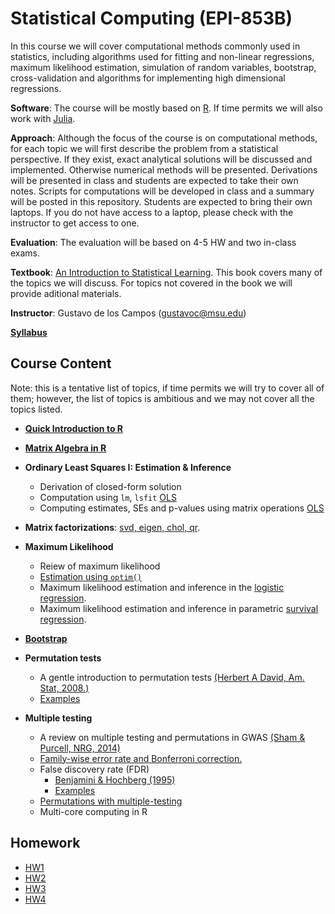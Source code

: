 

# Statistical Computing  (EPI-853B)

In this course we will cover computational methods commonly used in statistics, including algorithms used for fitting and non-linear regressions, maximum likelihood estimation, simulation of random variables, bootstrap, cross-validation and algorithms for implementing high dimensional regressions.

**Software**: The course will be mostly based on [R](https://www.r-project.org/). If time permits we will also work with [Julia](http://julialang.org/).

**Approach**: Although the focus of the course is on computational methods, for each topic we will first describe the problem from a statistical perspective. If they exist, exact analytical solutions will be discussed and implemented. Otherwise numerical methods will be presented. Derivations will be presented in class and students are expected to take their own notes. Scripts for computations will be developed in class and a summary will be posted in this repository. Students are expected to bring their own laptops. If you do not have access to a laptop, please check with the instructor to get access to one.

**Evaluation**: The evaluation will be based on 4-5 HW and two in-class exams.

**Textbook**: [An Introduction to Statistical Learning](http://www-bcf.usc.edu/~gareth/ISL/index.html). This book covers many of the topics we will discuss. For topics not covered in the book we will provide aditional materials.

**Instructor**: Gustavo de los Campos (gustavoc@msu.edu)


[**Syllabus**](https://github.com/gdlc/EPI853B/blob/master/EPI_863B_Syllabus.pdf)


<div id="Outline" />

## Course Content

Note: this is a tentative list of topics, if time permits we will try to cover all of them; however, the list of topics is ambitious and we may not cover all the topics listed.

  * **[Quick Introduction to R](https://github.com/gdlc/EPI853B/blob/master/RIntro.md)**
  * **[Matrix Algebra in R](https://github.com/gdlc/EPI853B/blob/master/matrixAlgebraR.md)**
  * **Ordinary Least Squares I: Estimation & Inference**
    * Derivation of closed-form solution
    * Computation using `lm`, `lsfit` [OLS](https://github.com/gdlc/EPI853B/blob/master/OLS.md)
    * Computing estimates, SEs and p-values using matrix operations [OLS](https://github.com/gdlc/EPI853B/blob/master/OLS.md)
 
  * **Matrix factorizations**:  [svd, eigen, chol, qr](https://github.com/gdlc/EPI853B/blob/master/matrixFactor.md).
  
  
  * **Maximum Likelihood**
    * Reiew of maximum likelihood
    * [Estimation using `optim()`](https://github.com/gdlc/EPI853B/blob/master/maximumLikelihood.md)
    * Maximum likelihood estimation and inference in the [logistic regression](https://github.com/gdlc/EPI853B/blob/master/logisticRegression.md).
    * Maximum likelihood estimation and inference in parametric [survival regression](https://github.com/gdlc/EPI853B/blob/master/parametricSurvival.md).
  * **[Bootstrap](https://github.com/gdlc/EPI853B/blob/master/bootstrap.md)**
  * **Permutation tests**
    * A gentle introduction to permutation tests [(Herbert A David, Am. Stat, 2008.)](http://www.tandfonline.com/doi/abs/10.1198/000313008X269576)
    * [Examples](https://github.com/gdlc/EPI853B/blob/master/permutation.md)
  * **Multiple testing**
    * A review on multiple testing and permutations in GWAS [(Sham & Purcell, NRG, 2014)](https://www.nature.com/articles/nrg3706)
    * [Family-wise error rate and Bonferroni correction.](https://github.com/gdlc/EPI853B/edit/master/multipleTesting.md)
    * False discovery rate (FDR)
        * [Benjamini & Hochberg (1995)](http://www.math.tau.ac.il/~ybenja/MyPapers/benjamini_hochberg1995.pdf)
        * [Examples](https://github.com/gdlc/EPI853B/edit/master/FDR.md)
    * [Permutations with multiple-testing](https://github.com/gdlc/EPI853B/edit/master/permutations2.md)
    * Multi-core computing in R
   
## Homework

  * [HW1](https://github.com/gdlc/EPI853B/blob/master/HW1.md)
  * [HW2](https://github.com/gdlc/EPI853B/blob/master/HW2.md)
  * [HW3](https://github.com/gdlc/EPI853B/blob/master/HW3.md)
  * [HW4](https://github.com/gdlc/EPI853B/blob/master/HW4.md)

<div id="intro" />


